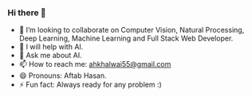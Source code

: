 ### Hi there 👋

<!--
**ahkhalwai/ahkhalwai** is a ✨ _special_ ✨ repository because its `README.md` (this file) appears on your GitHub profile.

Here are some ideas to get you started:
-->
- 👯 I’m looking to collaborate on Computer Vision, Natural Processing, Deep Learning, Machine Learning and Full Stack Web Developer.
- 🤔 I will help with AI.
- 💬 Ask me about AI.
- 📫 How to reach me: ahkhalwai55@gmail.com
- 😄 Pronouns: Aftab Hasan.
- ⚡ Fun fact: Always ready for any problem :)  

